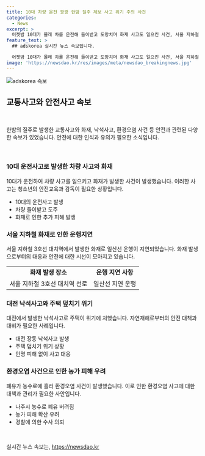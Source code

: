 ```yaml
---
title: 10대 차량 운전 쾅쾅 한밤 질주 제보 사고 위기 주의 사건
categories:
  - News
excerpt: >
  어젯밤 10대가 몰래 차를 운전해 들이받고 도망치며 화재 사고도 일으킨 사건, 서울 지하철 3호선 화재로 일산선 운행지연, 대전 장동서 낙석사고와 주택 덮침 사고, 폐유를 농수로에 버려 농가에 피해를 준 사건 등이 발생했습니다. #서울교통공사 #낙석사고 #호우특보 #폐유
feature_text: >
  ## adskorea 실시간 뉴스 속보입니다.

  어젯밤 10대가 몰래 차를 운전해 들이받고 도망치며 화재 사고도 일으킨 사건, 서울 지하철 3호선 화재로 일산선 운행지연, 대전 장동서 낙석사고와 주택 덮침 사고, 폐유를 농수로에 버려 농가에 피해를 준 사건 등이 발생했습니다. #서울교통공사 #낙석사고 #호우특보 #폐유
image: 'https://newsdao.kr/res/images/meta/newsdao_breakingnews.jpg'
---
```


<p><img src="https://newsdao.kr/res/images/meta/newsdao_breakingnews.jpg" alt="adskorea 속보" /></p>

<h2 data-ke-size="size26">교통사고와 안전사고 속보</h2>

<p data-ke-size="size16">&nbsp;</p>

<p>한밤의 질주로 발생한 교통사고와 화재, 낙석사고, 환경오염 사건 등 안전과 관련된 다양한 속보가 있었습니다. 안전에 대한 인식과 유의가 필요한 소식입니다.</p>

<p data-ke-size="size16">&nbsp;</p>

<h3>10대 운전사고로 발생한 차량 사고와 화재</h3>

<p data-ke-size="size16">10대가 운전하여 차량 사고를 일으키고 화재가 발생한 사건이 발생했습니다. 이러한 사고는 청소년의 안전교육과 감독이 필요한 상황입니다.</p>

<ul>
  <li>10대의 운전사고 발생</li>
  <li>차량 들이받고 도주</li>
  <li>화재로 인한 추가 피해 발생</li>
</ul>

<h3>서울 지하철 화재로 인한 운행지연</h3>

<p data-ke-size="size16">서울 지하철 3호선 대치역에서 발생한 화재로 일산선 운행이 지연되었습니다. 화재 발생으로부터의 대응과 안전에 대한 시선이 모아지고 있습니다.</p>

<table>
  <tr>
    <td style="text-align: center; height: 17px;"><b>화재 발생 장소</b></td>
    <td style="text-align: center; height: 17px;"><b>운행 지연 사항</b></td>
  </tr>
  <tr>
    <td style="text-align: center;">서울 지하철 3호선 대치역 선로</td>
    <td style="text-align: center;">일산선 지연 운행</td>
  </tr>
</table>

<h3>대전 낙석사고와 주택 덮치기 위기</h3>

<p data-ke-size="size16">대전에서 발생한 낙석사고로 주택이 위기에 처했습니다. 자연재해로부터의 안전 대책과 대비가 필요한 사례입니다.</p>

<ul>
  <li>대전 장동 낙석사고 발생</li>
  <li>주택 덮치기 위기 상황</li>
  <li>인명 피해 없이 사고 대응</li>
</ul>

<h3>환경오염 사건으로 인한 농가 피해 우려</h3>

<p data-ke-size="size16">폐유가 농수로에 흘러 환경오염 사건이 발생했습니다. 이로 인한 환경오염 사고에 대한 대책과 관리가 필요한 사안입니다.</p>

<ul>
  <li>나주시 농수로 폐유 버려짐</li>
  <li>농가 피해 확산 우려</li>
  <li>경찰에 의한 수사 의뢰</li>
</ul>

<p data-ke-size="size16">&nbsp;</p>
실시간 뉴스 속보는, <a href="https://newsdao.kr" rel="dofollow">https://newsdao.kr</a>


